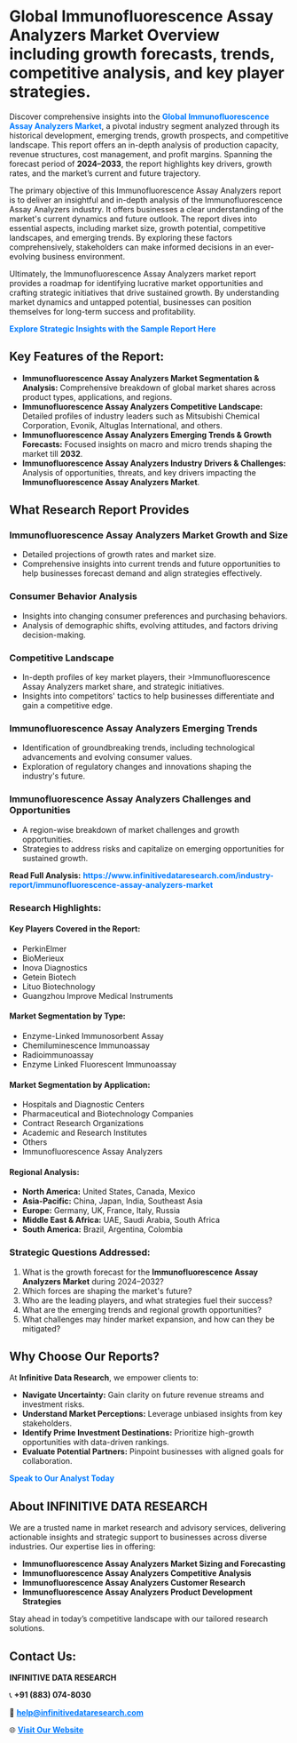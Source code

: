 <h1>Global Immunofluorescence Assay Analyzers Market Overview including growth forecasts, trends, competitive analysis, and key player strategies.</h1>
<p>
Discover comprehensive insights into the 
<a href="https://www.infinitivedataresearch.com/industry-report/immunofluorescence-assay-analyzers-market" rel="dofollow" style="color: #007BFF; text-decoration: none;"><strong>Global Immunofluorescence Assay Analyzers Market</strong></a>, a pivotal industry segment analyzed through its historical development, emerging trends, growth prospects, and competitive landscape. This report offers an in-depth analysis of production capacity, revenue structures, cost management, and profit margins. Spanning the forecast period of <strong>2024–2033</strong>, the report highlights key drivers, growth rates, and the market’s current and future trajectory.
</p>
<p>
The primary objective of this Immunofluorescence Assay Analyzers report is to deliver an insightful and in-depth analysis of the Immunofluorescence Assay Analyzers industry. It offers businesses a clear understanding of the market's current dynamics and future outlook. The report dives into essential aspects, including market size, growth potential, competitive landscapes, and emerging trends. By exploring these factors comprehensively, stakeholders can make informed decisions in an ever-evolving business environment.
</p>
<p>
Ultimately, the Immunofluorescence Assay Analyzers market report provides a roadmap for identifying lucrative market opportunities and crafting strategic initiatives that drive sustained growth. By understanding market dynamics and untapped potential, businesses can position themselves for long-term success and profitability.
</p>
<p>
<a href="https://www.infinitivedataresearch.com/request-sample/reportId=103396" style="color: #007BFF; text-decoration: none;"><strong>Explore Strategic Insights with the Sample Report Here</strong></a>
</p>

<h2>Key Features of the Report:</h2>
<ul>
<li><strong>Immunofluorescence Assay Analyzers Market Segmentation & Analysis:</strong> Comprehensive breakdown of global market shares across product types, applications, and regions.</li>
<li><strong>Immunofluorescence Assay Analyzers Competitive Landscape:</strong> Detailed profiles of industry leaders such as Mitsubishi Chemical Corporation, Evonik, Altuglas International, and others.</li>
<li><strong>Immunofluorescence Assay Analyzers Emerging Trends & Growth Forecasts:</strong> Focused insights on macro and micro trends shaping the market till <strong>2032</strong>.</li>
<li><strong>Immunofluorescence Assay Analyzers Industry Drivers & Challenges:</strong> Analysis of opportunities, threats, and key drivers impacting the <strong>Immunofluorescence Assay Analyzers Market</strong>.</li>
</ul>

<h2>What Research Report Provides</h2>
<h3>Immunofluorescence Assay Analyzers Market Growth and Size</h3>
<ul>
<li>Detailed projections of growth rates and market size.</li>
<li>Comprehensive insights into current trends and future opportunities to help businesses forecast demand and align strategies effectively.</li>
</ul>

<h3>Consumer Behavior Analysis</h3>
<ul>
<li>Insights into changing consumer preferences and purchasing behaviors.</li>
<li>Analysis of demographic shifts, evolving attitudes, and factors driving decision-making.</li>
</ul>

<h3>Competitive Landscape</h3>
<ul>
<li>In-depth profiles of key market players, their >Immunofluorescence Assay Analyzers market share, and strategic initiatives.</li>
<li>Insights into competitors' tactics to help businesses differentiate and gain a competitive edge.</li>
</ul>

<h3>Immunofluorescence Assay Analyzers Emerging Trends</h3>
<ul>
<li>Identification of groundbreaking trends, including technological advancements and evolving consumer values.</li>
<li>Exploration of regulatory changes and innovations shaping the industry's future.</li>
</ul>

<h3>Immunofluorescence Assay Analyzers Challenges and Opportunities</h3>
<ul>
<li>A region-wise breakdown of market challenges and growth opportunities.</li>
<li>Strategies to address risks and capitalize on emerging opportunities for sustained growth.</li>
</ul>
<p><strong>Read Full Analysis:</strong> <a href="https://www.infinitivedataresearch.com/industry-report/immunofluorescence-assay-analyzers-market" rel="dofollow" style="color: #007BFF; text-decoration: none;"><strong>https://www.infinitivedataresearch.com/industry-report/immunofluorescence-assay-analyzers-market</strong></a></p>
<h3>Research Highlights:</h3>
<h4>Key Players Covered in the Report:</h4>
<ul><li>PerkinElmer</li><li>BioMerieux</li><li>Inova Diagnostics</li><li>Getein Biotech</li><li>Lituo Biotechnology</li><li>Guangzhou Improve Medical Instruments</li></ul>
<h4>Market Segmentation by Type:</h4>
<ul><li>Enzyme-Linked Immunosorbent Assay</li><li>Chemiluminescence Immunoassay</li><li>Radioimmunoassay</li><li>Enzyme Linked Fluorescent Immunoassay</li></ul>
<h4>Market Segmentation by Application:</h4>
<ul><li>Hospitals and Diagnostic Centers</li><li>Pharmaceutical and Biotechnology Companies</li><li>Contract Research Organizations</li><li>Academic and Research Institutes</li><li>Others</li><li>Immunofluorescence Assay Analyzers</li></ul>

<h4>Regional Analysis:</h4>
<ul>
<li><strong>North America:</strong> United States, Canada, Mexico</li>
<li><strong>Asia-Pacific:</strong> China, Japan, India, Southeast Asia</li>
<li><strong>Europe:</strong> Germany, UK, France, Italy, Russia</li>
<li><strong>Middle East & Africa:</strong> UAE, Saudi Arabia, South Africa</li>
<li><strong>South America:</strong> Brazil, Argentina, Colombia</li>
</ul>

<h3>Strategic Questions Addressed:</h3>
<ol>
<li>What is the growth forecast for the <strong>Immunofluorescence Assay Analyzers Market</strong> during 2024–2032?</li>
<li>Which forces are shaping the market's future?</li>
<li>Who are the leading players, and what strategies fuel their success?</li>
<li>What are the emerging trends and regional growth opportunities?</li>
<li>What challenges may hinder market expansion, and how can they be mitigated?</li>
</ol>

<h2>Why Choose Our Reports?</h2>
<p>At <strong>Infinitive Data Research</strong>, we empower clients to:</p>
<ul>
<li><strong>Navigate Uncertainty:</strong> Gain clarity on future revenue streams and investment risks.</li>
<li><strong>Understand Market Perceptions:</strong> Leverage unbiased insights from key stakeholders.</li>
<li><strong>Identify Prime Investment Destinations:</strong> Prioritize high-growth opportunities with data-driven rankings.</li>
<li><strong>Evaluate Potential Partners:</strong> Pinpoint businesses with aligned goals for collaboration.</li>
</ul>
<p><a href="https://www.infinitivedataresearch.com/industry-report/immunofluorescence-assay-analyzers-market" rel="dofollow" style="color: #007BFF; text-decoration: none;"><strong>Speak to Our Analyst Today</strong></a></p>

<h2>About INFINITIVE DATA RESEARCH</h2>
<p>We are a trusted name in market research and advisory services, delivering actionable insights and strategic support to businesses across diverse industries. Our expertise lies in offering:</p>
<ul>
<li><strong>Immunofluorescence Assay Analyzers Market Sizing and Forecasting</strong></li>
<li><strong>Immunofluorescence Assay Analyzers Competitive Analysis</strong></li>
<li><strong>Immunofluorescence Assay Analyzers Customer Research</strong></li>
<li><strong>Immunofluorescence Assay Analyzers Product Development Strategies</strong></li>
</ul>
<p>Stay ahead in today’s competitive landscape with our tailored research solutions.</p>

<h2>Contact Us:</h2>
<p><strong>INFINITIVE DATA RESEARCH</strong></p>
<p>📞 <strong>+91 (883) 074-8030</strong></p>
<p>📧 <strong><a href="mailto:help@infinitivedataresearch.com" style="color: #007BFF;">help@infinitivedataresearch.com</a></strong></p>
<p>🌐 <strong><a href="https://www.infinitivedataresearch.com" rel="dofollow" style="color: #007BFF;">Visit Our Website</a></strong></p>